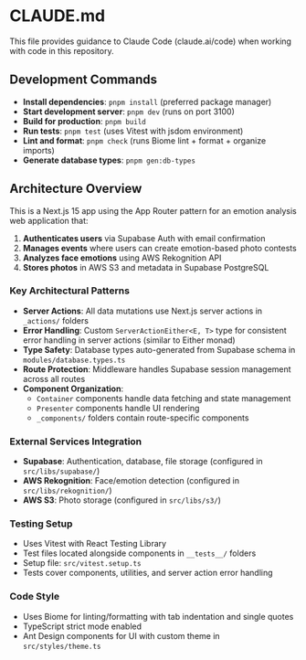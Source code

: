 # CLAUDE.md

This file provides guidance to Claude Code (claude.ai/code) when working with
code in this repository.

## Development Commands

- **Install dependencies**: `pnpm install` (preferred package manager)
- **Start development server**: `pnpm dev` (runs on port 3100)
- **Build for production**: `pnpm build`
- **Run tests**: `pnpm test` (uses Vitest with jsdom environment)
- **Lint and format**: `pnpm check` (runs Biome lint + format + organize
  imports)
- **Generate database types**: `pnpm gen:db-types`

## Architecture Overview

This is a Next.js 15 app using the App Router pattern for an emotion analysis
web application that:

1. **Authenticates users** via Supabase Auth with email confirmation
2. **Manages events** where users can create emotion-based photo contests
3. **Analyzes face emotions** using AWS Rekognition API
4. **Stores photos** in AWS S3 and metadata in Supabase PostgreSQL

### Key Architectural Patterns

- **Server Actions**: All data mutations use Next.js server actions in
  `_actions/` folders
- **Error Handling**: Custom `ServerActionEither<E, T>` type for consistent
  error handling in server actions (similar to Either monad)
- **Type Safety**: Database types auto-generated from Supabase schema in
  `modules/database.types.ts`
- **Route Protection**: Middleware handles Supabase session management across
  all routes
- **Component Organization**:
  - `Container` components handle data fetching and state management
  - `Presenter` components handle UI rendering
  - `_components/` folders contain route-specific components

### External Services Integration

- **Supabase**: Authentication, database, file storage (configured in
  `src/libs/supabase/`)
- **AWS Rekognition**: Face/emotion detection (configured in
  `src/libs/rekognition/`)
- **AWS S3**: Photo storage (configured in `src/libs/s3/`)

### Testing Setup

- Uses Vitest with React Testing Library
- Test files located alongside components in `__tests__/` folders
- Setup file: `src/vitest.setup.ts`
- Tests cover components, utilities, and server action error handling

### Code Style

- Uses Biome for linting/formatting with tab indentation and single quotes
- TypeScript strict mode enabled
- Ant Design components for UI with custom theme in `src/styles/theme.ts`
